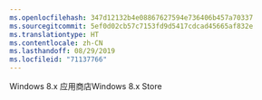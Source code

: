 ```yaml
---
ms.openlocfilehash: 347d12132b4e08867627594e736406b457a70337
ms.sourcegitcommit: 5ef0d02cb57c7153fd9d5417cdcad45665af832e
ms.translationtype: HT
ms.contentlocale: zh-CN
ms.lasthandoff: 08/29/2019
ms.locfileid: "71137766"
---
```

<span data-ttu-id="51d02-101">Windows 8.x 应用商店</span><span class="sxs-lookup"><span data-stu-id="51d02-101">Windows 8.x Store</span></span>